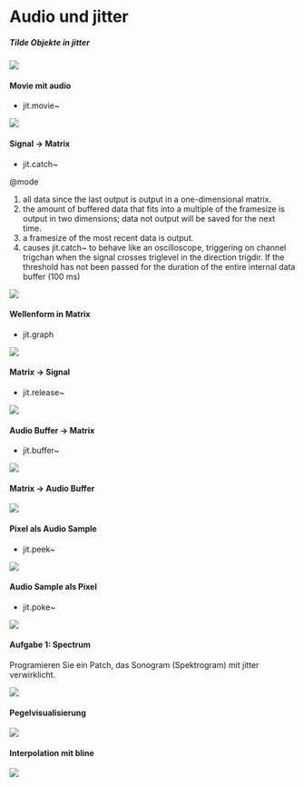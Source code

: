 # Audio und jitter

##### Tilde Objekte in jitter
![](K11/1.png)

#### Movie mit audio

- jit.movie~

![](K11/2.png)

#### Signal -> Matrix

- jit.catch~

@mode
1. all data since the last output is output in a one-dimensional matrix.
2. the amount of buffered data that fits into a multiple of the framesize is output in two dimensions; data not output will be saved for the next time.
3. a framesize of the most recent data is output.
4. causes jit.catch~ to behave like an oscilloscope, triggering on channel trigchan when the signal crosses triglevel in the direction trigdir. If the threshold has not been passed for the duration of the entire internal data buffer (100 ms)

![](K11/3.png)

#### Wellenform in Matrix

- jit.graph

![](K11/4.png)

#### Matrix -> Signal

- jit.release~

![](K11/5.png)

#### Audio Buffer -> Matrix

- jit.buffer~

![](K11/6.png)

#### Matrix -> Audio Buffer

![](K11/7.png)

#### Pixel als Audio Sample

- jit.peek~

![](K11/8.png)

#### Audio Sample als Pixel

- jit.poke~

![](K11/9.png)

#### Aufgabe 1: Spectrum

Programieren Sie ein Patch, das Sonogram (Spektrogram) mit jitter verwirklicht.

![](K11/aufgabe1.gif)

#### Pegelvisualisierung

![](K11/10.png)

#### Interpolation mit bline

![](K11/11.png)



